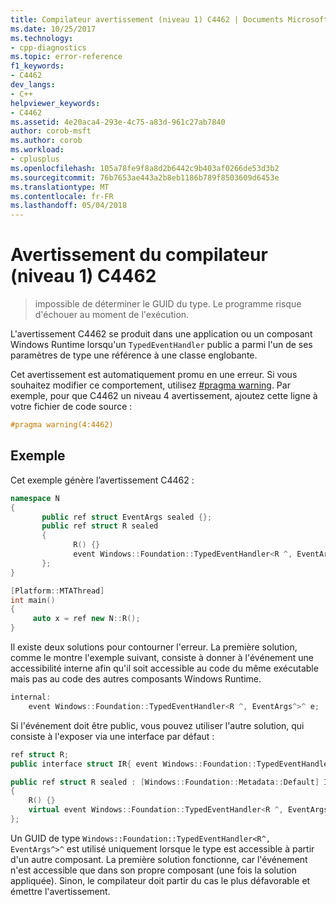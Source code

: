 ```yaml
---
title: Compilateur avertissement (niveau 1) C4462 | Documents Microsoft
ms.date: 10/25/2017
ms.technology:
- cpp-diagnostics
ms.topic: error-reference
f1_keywords:
- C4462
dev_langs:
- C++
helpviewer_keywords:
- C4462
ms.assetid: 4e20aca4-293e-4c75-a83d-961c27ab7840
author: corob-msft
ms.author: corob
ms.workload:
- cplusplus
ms.openlocfilehash: 105a78fe9f8a8d2b6442c9b403af0266de53d3b2
ms.sourcegitcommit: 76b7653ae443a2b8eb1186b789f8503609d6453e
ms.translationtype: MT
ms.contentlocale: fr-FR
ms.lasthandoff: 05/04/2018
---
```

# <a name="compiler-warning-level-1-c4462"></a>Avertissement du compilateur (niveau 1) C4462

> impossible de déterminer le GUID du type. Le programme risque d'échouer au moment de l'exécution.

L'avertissement C4462 se produit dans une application ou un composant Windows Runtime lorsqu'un `TypedEventHandler` public a parmi l'un de ses paramètres de type une référence à une classe englobante.

Cet avertissement est automatiquement promu en une erreur. Si vous souhaitez modifier ce comportement, utilisez [#pragma warning](../../preprocessor/warning.md). Par exemple, pour que C4462 un niveau 4 avertissement, ajoutez cette ligne à votre fichier de code source :

```cpp
#pragma warning(4:4462)
```

## <a name="example"></a>Exemple

Cet exemple génère l’avertissement C4462 :

```cpp
namespace N
{
       public ref struct EventArgs sealed {};
       public ref struct R sealed
       {
              R() {}
              event Windows::Foundation::TypedEventHandler<R ^, EventArgs^>^ e;
       };
}

[Platform::MTAThread]
int main()
{
     auto x = ref new N::R();
}
```

Il existe deux solutions pour contourner l'erreur. La première solution, comme le montre l'exemple suivant, consiste à donner à l'événement une accessibilité interne afin qu'il soit accessible au code du même exécutable mais pas au code des autres composants Windows Runtime.

```cpp
internal:
    event Windows::Foundation::TypedEventHandler<R ^, EventArgs^>^ e;
```

Si l'événement doit être public, vous pouvez utiliser l'autre solution, qui consiste à l'exposer via une interface par défaut :

```cpp
ref struct R;
public interface struct IR{ event Windows::Foundation::TypedEventHandler<R ^, EventArgs^>^ e;};

public ref struct R sealed : [Windows::Foundation::Metadata::Default] IR
{
    R() {}
    virtual event Windows::Foundation::TypedEventHandler<R ^, EventArgs^>^ e;
};
```

Un GUID de type `Windows::Foundation::TypedEventHandler<R^, EventArgs^>^` est utilisé uniquement lorsque le type est accessible à partir d'un autre composant. La première solution fonctionne, car l'événement n'est accessible que dans son propre composant (une fois la solution appliquée). Sinon, le compilateur doit partir du cas le plus défavorable et émettre l'avertissement.
